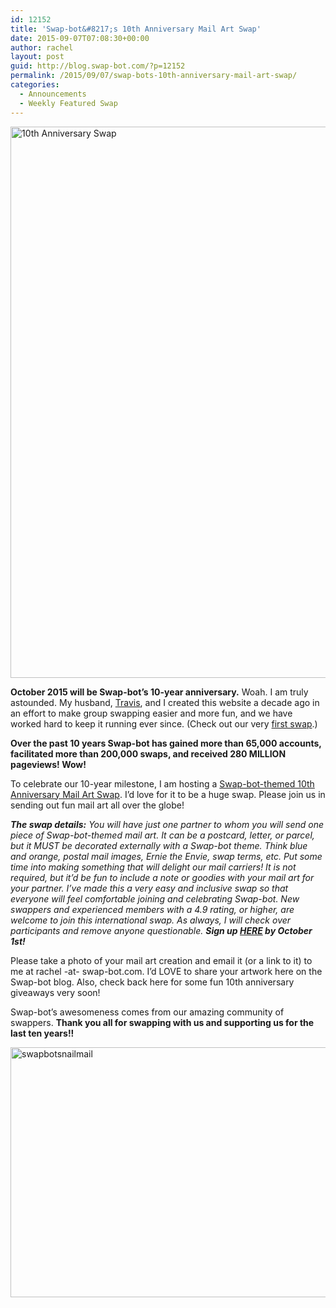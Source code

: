 ```yaml
---
id: 12152
title: 'Swap-bot&#8217;s 10th Anniversary Mail Art Swap'
date: 2015-09-07T07:08:30+00:00
author: rachel
layout: post
guid: http://blog.swap-bot.com/?p=12152
permalink: /2015/09/07/swap-bots-10th-anniversary-mail-art-swap/
categories:
  - Announcements
  - Weekly Featured Swap
---
```

[<img src="http://blog.swap-bot.com/wp-content/uploads/2015/08/10year_swap_blog.png" alt="10th Anniversary Swap" width="600" height="882" class="alignnone size-full wp-image-12154" />](http://www.swap-bot.com/swap/show/206850)

**October 2015 will be Swap-bot&#8217;s 10-year anniversary.** Woah. I am truly astounded. My husband, [Travis](http://www.swap-bot.com/user:travisj), and I created this website a decade ago in an effort to make group swapping easier and more fun, and we have worked hard to keep it running ever since. (Check out our very [first swap](http://www.swap-bot.com/swap/show/1).) 

**Over the past 10 years Swap-bot has gained more than 65,000 accounts, facilitated more than 200,000 swaps, and received 280 MILLION pageviews! Wow!** 

To celebrate our 10-year milestone, I am hosting a [Swap-bot-themed 10th Anniversary Mail Art Swap](http://www.swap-bot.com/swap/show/206850). I&#8217;d love for it to be a huge swap. Please join us in sending out fun mail art all over the globe!

_**The swap details:** You will have just one partner to whom you will send one piece of Swap-bot-themed mail art. It can be a postcard, letter, or parcel, but it MUST be decorated externally with a Swap-bot theme. Think blue and orange, postal mail images, Ernie the Envie, swap terms, etc. Put some time into making something that will delight our mail carriers! It is not required, but it&#8217;d be fun to include a note or goodies with your mail art for your partner. I&#8217;ve made this a very easy and inclusive swap so that everyone will feel comfortable joining and celebrating Swap-bot. New swappers and experienced members with a 4.9 rating, or higher, are welcome to join this international swap. As always, I will check over participants and remove anyone questionable. **Sign up [HERE](http://www.swap-bot.com/swap/show/206850) by October 1st!**_

Please take a photo of your mail art creation and email it (or a link to it) to me at rachel -at- swap-bot.com. I&#8217;d LOVE to share your artwork here on the Swap-bot blog. Also, check back here for some fun 10th anniversary giveaways very soon!

Swap-bot&#8217;s awesomeness comes from our amazing community of swappers. **Thank you all for swapping with us and supporting us for the last ten years!!**

<img src="http://blog.swap-bot.com/wp-content/uploads/2015/09/swapbotsnailmail.png" alt="swapbotsnailmail" width="600" height="400" class="alignnone size-full wp-image-12304" />